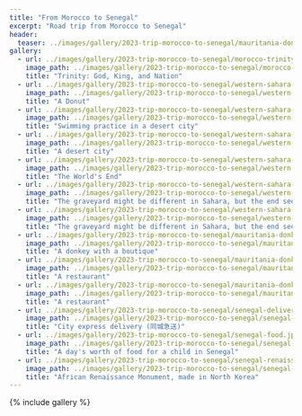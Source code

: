 ```yaml
---
title: "From Morocco to Senegal"
excerpt: "Road trip from Morocco to Senegal"
header:
  teaser: ../images/gallery/2023-trip-morocco-to-senegal/mauritania-donkey.jpeg
gallery:
  - url: ../images/gallery/2023-trip-morocco-to-senegal/morocco-trinity.jpeg
    image_path: ../images/gallery/2023-trip-morocco-to-senegal/morocco-trinity.jpeg
    title: "Trinity: God, King, and Nation"
  - url: ../images/gallery/2023-trip-morocco-to-senegal/western-sahara-fishing.jpeg
    image_path: ../images/gallery/2023-trip-morocco-to-senegal/western-sahara-fishing.jpeg
    title: "A Donut"
  - url: ../images/gallery/2023-trip-morocco-to-senegal/western-sahara-swimming.jpeg
    image_path: ../images/gallery/2023-trip-morocco-to-senegal/western-sahara-swimming.jpeg
    title: "Swimming practice in a desert city"
  - url: ../images/gallery/2023-trip-morocco-to-senegal/western-sahara-desert-town.jpeg
    image_path: ../images/gallery/2023-trip-morocco-to-senegal/western-sahara-desert-town.jpeg
    title: "A desert city"
  - url: ../images/gallery/2023-trip-morocco-to-senegal/western-sahara-world-end.jpeg
    image_path: ../images/gallery/2023-trip-morocco-to-senegal/western-sahara-world-end.jpeg
    title: "The World's End"
  - url: ../images/gallery/2023-trip-morocco-to-senegal/western-sahara-death.jpeg
    image_path: ../images/gallery/2023-trip-morocco-to-senegal/western-sahara-death.jpeg
    title: "The graveyard might be different in Sahara, but the end seems to be the same for everyone."
  - url: ../images/gallery/2023-trip-morocco-to-senegal/western-sahara-death-2.jpeg
    image_path: ../images/gallery/2023-trip-morocco-to-senegal/western-sahara-death-2.jpeg
    title: "The graveyard might be different in Sahara, but the end seems to be the same for everyone."
  - url: ../images/gallery/2023-trip-morocco-to-senegal/mauritania-donkey.jpeg
    image_path: ../images/gallery/2023-trip-morocco-to-senegal/mauritania-donkey.jpeg
    title: "A donkey with a boutique"
  - url: ../images/gallery/2023-trip-morocco-to-senegal/mauritania-donkey-restaurant.jpeg
    image_path: ../images/gallery/2023-trip-morocco-to-senegal/mauritania-donkey-restaurant.jpeg
    title: "A restaurant"
  - url: ../images/gallery/2023-trip-morocco-to-senegal/mauritania-donkey-restaurant-2.jpeg
    image_path: ../images/gallery/2023-trip-morocco-to-senegal/mauritania-donkey-restaurant-2.jpeg
    title: "A restaurant"
  - url: ../images/gallery/2023-trip-morocco-to-senegal/senegal-delivery.jpeg
    image_path: ../images/gallery/2023-trip-morocco-to-senegal/senegal-delivery.jpeg
    title: "City express delivery (同城急送)"
  - url: ../images/gallery/2023-trip-morocco-to-senegal/senegal-food.jpeg
    image_path: ../images/gallery/2023-trip-morocco-to-senegal/senegal-food.jpeg
    title: "A day's worth of food for a child in Senegal"
  - url: ../images/gallery/2023-trip-morocco-to-senegal/senegal-renaissance.jpeg
    image_path: ../images/gallery/2023-trip-morocco-to-senegal/senegal-renaissance.jpeg
    title: "African Renaissance Monument, made in North Korea"    
---
```


{% include gallery %}